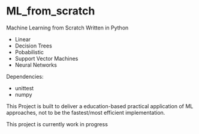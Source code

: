 # ML_from_scratch

Machine Learning from Scratch
Written in Python

- Linear
- Decision Trees
- Pobabilistic
- Support Vector Machines
- Neural Networks

Dependencies:
- unittest
- numpy


This Project is built to deliver a education-based practical application of ML approaches, not to be the fastest/most efficient implementation.


This project is currently work in progress
